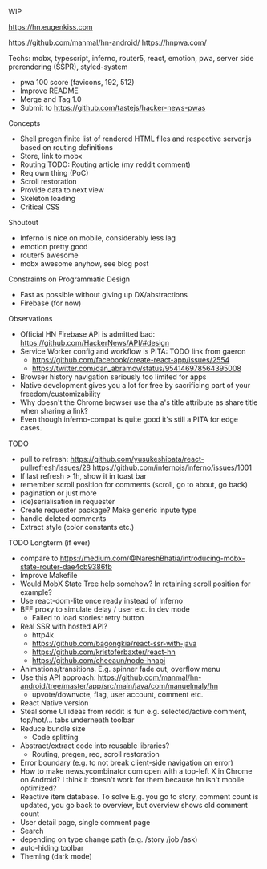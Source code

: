 WIP

https://hn.eugenkiss.com

https://github.com/manmal/hn-android/
https://hnpwa.com/

Techs: mobx, typescript, inferno, router5, react, emotion, pwa, server side prerendering (SSPR), styled-system

- pwa 100 score (favicons, 192, 512)
- Improve README
- Merge and Tag 1.0
- Submit to https://github.com/tastejs/hacker-news-pwas

Concepts
  - Shell pregen finite list of rendered HTML files and 
    respective server.js based on routing definitions
  - Store, link to mobx
  - Routing TODO: Routing article (my reddit comment)
  - Req own thing (PoC)
  - Scroll restoration
  - Provide data to next view
  - Skeleton loading
  - Critical CSS

Shoutout
  - Inferno is nice on mobile, considerably less lag
  - emotion pretty good
  - router5 awesome
  - mobx awesome anyhow, see blog post

Constraints on Programmatic Design
  - Fast as possible without giving up DX/abstractions
  - Firebase (for now)
  
Observations
  - Official HN Firebase API is admitted bad: https://github.com/HackerNews/API/#design
  - Service Worker config and workflow is PITA: TODO link from gaeron
      - https://github.com/facebook/create-react-app/issues/2554
      - https://twitter.com/dan_abramov/status/954146978564395008
  - Browser history navigation seriously too limited for apps
  - Native development gives you a lot for free by sacrificing part of your freedom/customizability
  - Why doesn't the Chrome browser use tha a's title attribute as share title
    when sharing a link?
  - Even though inferno-compat is quite good it's still a PITA for edge
    cases.
    
TODO
- pull to refresh: 
  https://github.com/yusukeshibata/react-pullrefresh/issues/28
  https://github.com/infernojs/inferno/issues/1001
- If last refresh > 1h, show it in toast bar
- remember scroll position for comments (scroll, go to about, go back)
- pagination or just more
- (de)serialisation in requester
- Create requester package? Make generic inpute type
- handle deleted comments
- Extract style (color constants etc.)
  
TODO Longterm (if ever)
  - compare to https://medium.com/@NareshBhatia/introducing-mobx-state-router-dae4cb9386fb
  - Improve Makefile
  - Would MobX State Tree help somehow? In retaining scroll position for example?
  - Use react-dom-lite once ready instead of Inferno
  - BFF proxy to simulate delay / user etc. in dev mode
      - Failed to load stories: retry button
  - Real SSR with hosted API?
      - http4k
      - https://github.com/bagongkia/react-ssr-with-java
      - https://github.com/kristoferbaxter/react-hn
      - https://github.com/cheeaun/node-hnapi
  - Animations/transitions. E.g. spinner fade out, overflow menu
  - Use this API approach: https://github.com/manmal/hn-android/tree/master/app/src/main/java/com/manuelmaly/hn
      - upvote/downvote, flag, user account, comment etc.
  - React Native version
  - Steal some UI ideas from reddit is fun 
    e.g. selected/active comment, top/hot/... tabs underneath toolbar
  - Reduce bundle size
      - Code splitting
  - Abstract/extract code into reusable libraries?
      - Routing, pregen, req, scroll restoration
  - Error boundary (e.g. to not break client-side navigation on error)
  - How to make news.ycombinator.com open with a top-left X in Chrome on Android?
    I think it doesn't work for them because hn isn't mobile optimized?
  - Reactive item database. To solve E.g. you go to story, comment count is updated,
    you go back to overview, but overview shows old comment count
  - User detail page, single comment page
  - Search
  - depending on type change path (e.g. /story /job /ask)
  - auto-hiding toolbar
  - Theming (dark mode)
